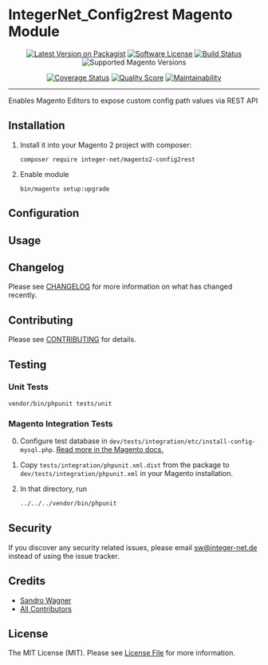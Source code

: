 # IntegerNet_Config2rest Magento Module
<div align="center">

[![Latest Version on Packagist][ico-version]][link-packagist]
[![Software License][ico-license]](LICENSE.md)
[![Build Status][ico-travis]][link-travis]
![Supported Magento Versions][ico-compatibility]

[![Coverage Status][ico-scrutinizer]][link-scrutinizer]
[![Quality Score][ico-code-quality]][link-code-quality]
[![Maintainability][ico-maintainability]][link-maintainability]
</div>

---

Enables Magento Editors to expose custom config path values via REST API

## Installation

1. Install it into your Magento 2 project with composer:
    ```
    composer require integer-net/magento2-config2rest
    ```

2. Enable module
    ```
    bin/magento setup:upgrade
    ```

## Configuration

## Usage

## Changelog

Please see [CHANGELOG](CHANGELOG.md) for more information on what has changed recently.

## Contributing

Please see [CONTRIBUTING](CONTRIBUTING.md) for details.

## Testing

### Unit Tests

```
vendor/bin/phpunit tests/unit
```

### Magento Integration Tests

0. Configure test database in `dev/tests/integration/etc/install-config-mysql.php`. [Read more in the Magento docs.](https://devdocs.magento.com/guides/v2.4/test/integration/integration_test_execution.html) 

1. Copy `tests/integration/phpunit.xml.dist` from the package to `dev/tests/integration/phpunit.xml` in your Magento installation.

2. In that directory, run
    ``` bash
    ../../../vendor/bin/phpunit
    ```


## Security

If you discover any security related issues, please email sw@integer-net.de instead of using the issue tracker.

## Credits

- [Sandro Wagner][link-author]
- [All Contributors][link-contributors]

## License

The MIT License (MIT). Please see [License File](LICENSE) for more information.

[ico-version]: https://img.shields.io/packagist/v/integer-net/magento2-config2rest.svg?style=flat-square
[ico-license]: https://img.shields.io/badge/license-MIT-brightgreen.svg?style=flat-square
[ico-travis]: https://img.shields.io/travis/integer-net/magento2-config2rest/master.svg?style=flat-square
[ico-scrutinizer]: https://img.shields.io/scrutinizer/coverage/g/integer-net/magento2-config2rest?style=flat-square
[ico-code-quality]: https://img.shields.io/scrutinizer/g/integer-net/magento2-config2rest.svg?style=flat-square
[ico-maintainability]: https://img.shields.io/codeclimate/maintainability/integer-net/magento2-config2rest?style=flat-square
[ico-compatibility]: https://img.shields.io/badge/magento-2.4-brightgreen.svg?logo=magento&longCache=true&style=flat-square

[link-packagist]: https://packagist.org/packages/integer-net/magento2-config2rest
[link-travis]: https://travis-ci.org/integer-net/magento2-config2rest
[link-scrutinizer]: https://scrutinizer-ci.com/g/integer-net/magento2-config2rest/code-structure
[link-code-quality]: https://scrutinizer-ci.com/g/integer-net/magento2-config2rest
[link-maintainability]: https://codeclimate.com/github/integer-net/magento2-config2rest
[link-author]: https://github.com/integer-net
[link-contributors]: ../../contributors
